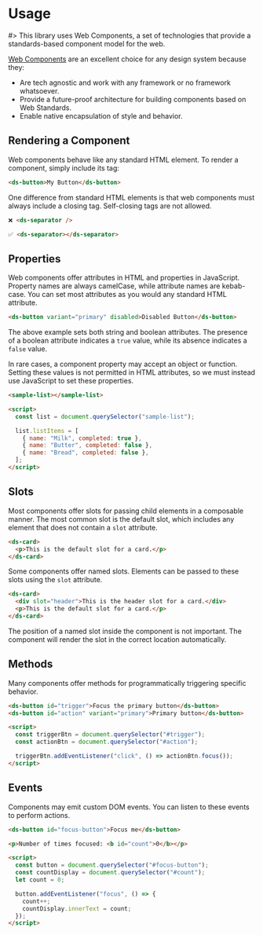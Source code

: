 # Usage

#> This library uses Web Components, a set of technologies that provide a standards-based component model for the web.

[Web Components](https://developer.mozilla.org/en-US/docs/Web/Web_Components)
are an excellent choice for any design system because they:

- Are tech agnostic and work with any framework or no framework whatsoever.
- Provide a future-proof architecture for building components based on Web Standards.
- Enable native encapsulation of style and behavior.

## Rendering a Component

Web components behave like any standard HTML element. To render a component,
simply include its tag:

```html preview expanded rendering
<ds-button>My Button</ds-button>
```

One difference from standard HTML elements is that web components must always
include a closing tag. Self-closing tags are not allowed.

```html
❌ <ds-separator />

✅ <ds-separator></ds-separator>
```

## Properties

Web components offer attributes in HTML and properties in JavaScript. Property
names are always camelCase, while attribute names are kebab-case. You can set
most attributes as you would any standard HTML attribute.

```html preview expanded properties
<ds-button variant="primary" disabled>Disabled Button</ds-button>
```

The above example sets both string and boolean attributes. The presence of a
boolean attribute indicates a `true` value, while its absence indicates a
`false` value.

In rare cases, a component property may accept an object or function. Setting
these values is not permitted in HTML attributes, so we must instead use
JavaScript to set these properties.

```html
<sample-list></sample-list>

<script>
  const list = document.querySelector("sample-list");

  list.listItems = [
    { name: "Milk", completed: true },
    { name: "Butter", completed: false },
    { name: "Bread", completed: false },
  ];
</script>
```

## Slots

Most components offer slots for passing child elements in a composable manner.
The most common slot is the default slot, which includes any element that does not
contain a `slot` attribute.

```html preview expanded default-slot
<ds-card>
  <p>This is the default slot for a card.</p>
</ds-card>
```

Some components offer named slots. Elements can be passed to these slots using
the `slot` attribute.

```html preview expanded named-slot
<ds-card>
  <div slot="header">This is the header slot for a card.</div>
  <p>This is the default slot for a card.</p>
</ds-card>
```

The position of a named slot inside the component is not important. The
component will render the slot in the correct location automatically.

## Methods

Many components offer methods for programmatically triggering specific behavior.

```html preview expanded methods
<ds-button id="trigger">Focus the primary button</ds-button>
<ds-button id="action" variant="primary">Primary button</ds-button>

<script>
  const triggerBtn = document.querySelector("#trigger");
  const actionBtn = document.querySelector("#action");

  triggerBtn.addEventListener("click", () => actionBtn.focus());
</script>
```

## Events

Components may emit custom DOM events. You can listen to these events to perform
actions.

```html preview expanded events
<ds-button id="focus-button">Focus me</ds-button>

<p>Number of times focused: <b id="count">0</b></p>

<script>
  const button = document.querySelector("#focus-button");
  const countDisplay = document.querySelector("#count");
  let count = 0;

  button.addEventListener("focus", () => {
    count++;
    countDisplay.innerText = count;
  });
</script>
```
